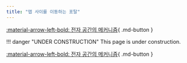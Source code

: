```yaml
---
title: "맵 사이를 이동하는 포탈"
---
```


[:material-arrow-left-bold: 전자 공간의 메커니즘](./index.md){ .md-button }

!!! danger "UNDER CONSTRUCTION"
    This page is under construction.

[:material-arrow-left-bold: 전자 공간의 메커니즘](./index.md){ .md-button }
